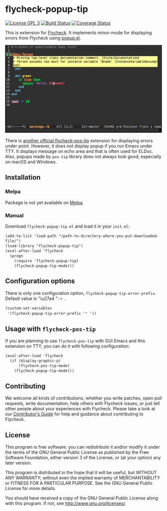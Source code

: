 # flycheck-popup-tip

[![License GPL 3](https://img.shields.io/github/license/flycheck/flycheck-popup-tip.svg)][COPYING]
[![Build Status](https://travis-ci.org/flycheck/flycheck-popup-tip.svg?branch=master)](https://travis-ci.org/flycheck/flycheck-popup-tip)
[![Coverage Status](https://coveralls.io/repos/github/flycheck/flycheck-popup-tip/badge.svg)](https://coveralls.io/github/flycheck/flycheck-popup-tip)

This is extension for [Flycheck](http://www.flycheck.org/). It implements minor-mode for displaying errors from Flycheck using [popup.el](https://github.com/auto-complete/popup-el).

![flycheck-popup-tip screenshot](screenshots/01.png)

There is [another official flycheck-pos-tip](https://github.com/flycheck/flycheck-pos-tip) extension for displaying errors under point. However, it does not display popup if you run Emacs under TTY. It displays message on echo area and that is often used for ELDoc.
Also, popups made by `pos-tip` library does not always look good, especially on macOS and Windows.

## Installation

### Melpa

Package is not yet available on [Melpa](https://melpa.org/).

### Manual

Download `flycheck-popup-tip.el` and load it in your `init.el`:

``` elisp
(add-to-list 'load-path "/path-to-directory-where-you-put-downloaded-file/")
(load-library "flycheck-popup-tip")
(eval-after-load 'flycheck
  (progn
    (require 'flycheck-popup-tip)
    (flycheck-popup-tip-mode)))
```

## Configuration options

There is only one configuration option, `flycheck-popup-tip-error-prefix`.
Default value is "\u27a4 ": `➤ `.

```cl
(custom-set-variables
 '(flycheck-popup-tip-error-prefix "* "))
```

## Usage with `flycheck-pos-tip`

If you are planning to use `flycheck-pos-tip` with GUI Emacs and this extension on TTY, you can do it with following configuration:

``` elisp
(eval-after-load 'flycheck
  (if (display-graphic-p)
      (flycheck-pos-tip-mode)
    (flycheck-popup-tip-mode)))
```

## Contributing

We welcome all kinds of contributions, whether you write patches, open pull
requests, write documentation, help others with Flycheck issues, or just tell
other people about your experiences with Flycheck.  Please take a look at our
[Contributor’s Guide][contrib]
for help and guidance about contributing to Flycheck.

## License

This program is free software: you can redistribute it and/or modify it under
the terms of the GNU General Public License as published by the Free Software
Foundation, either version 3 of the License, or (at your option) any later
version.

This program is distributed in the hope that it will be useful, but WITHOUT ANY
WARRANTY; without even the implied warranty of MERCHANTABILITY or FITNESS FOR A
PARTICULAR PURPOSE.  See the GNU General Public License for more details.

You should have received a copy of the GNU General Public License along with
this program.  If not, see http://www.gnu.org/licenses/.

[COPYING]: https://github.com/flycheck/flycheck-popup-tip/blob/master/COPYING
[contrib]: http://www.flycheck.org/en/latest/contributor/contributing.html
